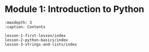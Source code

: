 # <i class="fas fa-layer-group fa-fw"></i> Module 1: Introduction to Python

```{toctree}
:maxdepth: 3
:caption: Contents

lesson-1-first-lesson/index
lesson-2-python-basics/index
lesson-3-strings-and-lists/index
```

